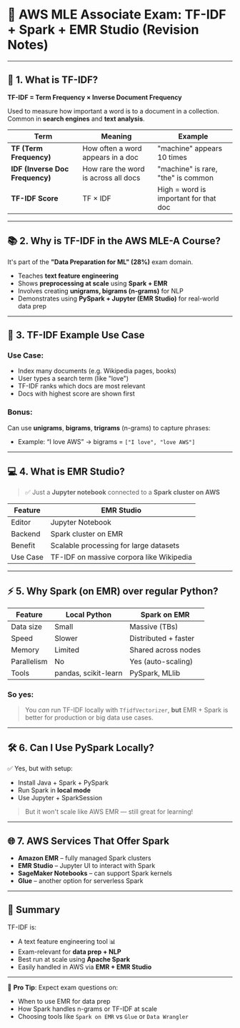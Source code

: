 
# 🧠 AWS MLE Associate Exam: TF-IDF + Spark + EMR Studio (Revision Notes)

---

## 📌 1. What is TF-IDF?

**TF-IDF = Term Frequency × Inverse Document Frequency**

Used to measure how important a word is to a document in a collection. Common in **search engines** and **text analysis**.

| Term | Meaning | Example |
|------|---------|---------|
| **TF (Term Frequency)** | How often a word appears in a doc | "machine" appears 10 times |
| **IDF (Inverse Doc Frequency)** | How rare the word is across all docs | "machine" is rare, "the" is common |
| **TF-IDF Score** | TF × IDF | High = word is important for that doc |

---

## 📚 2. Why is TF-IDF in the AWS MLE-A Course?

It's part of the **"Data Preparation for ML" (28%)** exam domain.

- Teaches **text feature engineering**
- Shows **preprocessing at scale** using **Spark + EMR**
- Involves creating **unigrams, bigrams (n-grams)** for NLP
- Demonstrates using **PySpark + Jupyter (EMR Studio)** for real-world data prep

---

## 🧪 3. TF-IDF Example Use Case

### Use Case:
- Index many documents (e.g. Wikipedia pages, books)
- User types a search term (like "love")
- TF-IDF ranks which docs are most relevant
- Docs with highest score are shown first

### Bonus:
Can use **unigrams**, **bigrams**, **trigrams** (n-grams) to capture phrases:
- Example: “I love AWS” → bigrams = `["I love", "love AWS"]`

---

## 💻 4. What is EMR Studio?

> ✅ Just a **Jupyter notebook** connected to a **Spark cluster on AWS**

| Feature | EMR Studio |
|---------|------------|
| Editor | Jupyter Notebook |
| Backend | Spark cluster on EMR |
| Benefit | Scalable processing for large datasets |
| Use Case | TF-IDF on massive corpora like Wikipedia |

---

## ⚡ 5. Why Spark (on EMR) over regular Python?

| Feature | Local Python | Spark on EMR |
|--------|---------------|--------------|
| Data size | Small | Massive (TBs) |
| Speed | Slower | Distributed + faster |
| Memory | Limited | Shared across nodes |
| Parallelism | No | Yes (auto-scaling) |
| Tools | pandas, scikit-learn | PySpark, MLlib |

### So yes:
> You *can* run TF-IDF locally with `TfidfVectorizer`, **but** EMR + Spark is better for production or big data use cases.

---

## 🛠 6. Can I Use PySpark Locally?

✅ Yes, but with setup:

- Install Java + Spark + PySpark
- Run Spark in **local mode**
- Use Jupyter + SparkSession

> But it won't scale like AWS EMR — still great for learning!

---

## 🌐 7. AWS Services That Offer Spark

- **Amazon EMR** – fully managed Spark clusters
- **EMR Studio** – Jupyter UI to interact with Spark
- **SageMaker Notebooks** – can support Spark kernels
- **Glue** – another option for serverless Spark

---

## 📌 Summary

TF-IDF is:
- A text feature engineering tool 📊
- Exam-relevant for **data prep + NLP**
- Best run at scale using **Apache Spark**
- Easily handled in AWS via **EMR + EMR Studio**

---

📝 **Pro Tip**: Expect exam questions on:
- When to use EMR for data prep
- How Spark handles n-grams or TF-IDF at scale
- Choosing tools like `Spark on EMR` vs `Glue` or `Data Wrangler`


